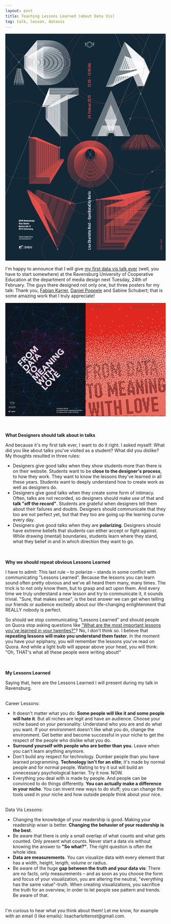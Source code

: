 ```yaml
---
layout: post
title: Teaching Lessons Learned (about Data Vis)
tag: talk, lesson, datavis
---
```


![poster Daniel Poppele](/pic/150219_poster.jpg)

I'm happy to announce that I will give [my first data vis talk ever](http://www.mediendesign-ravensburg.de/lunchtime-talk-from-data-to-meaning-with-love/) (well, you have to start somewhere) at the Ravensburg University of Cooperative Education at the department of media design next Tuesday, 24th of February. The guys there designed not only one, but three posters for my talk: Thank you, [Fabian Karrer](http://www.fabiankarrer.de/), [Daniel Poppele](http://daniel-poppele.de/) and Sabine Schubert; that is some amazing work that I truly appreciate!

![Poster Fabian Karrer](/pic/150219_poster2.jpg)

<br><br>
**What Designers should talk about in talks**

And because it's my first talk ever, I want to do it right. I asked myself: What did you like about talks you've visited as a student? What did you dislike? My thoughts resulted in three rules:

- Designers give good talks when they show students more than there is on their website. Students want to be **close to the designer's process**, to how they work. They want to know the lessons they've learned in all these years. Students want to deeply understand how to create work as well as designers do.
- Designers give good talks when they create some form of intimacy. Often, talks are not recorded, so designers should make use of that and **talk "off the record"**. Students are grateful when designers tell them about their failures and doubts. Designers should communicate that they too are not perfect yet, but that they too are going up the learning curve every day. 
- Designers give good talks when they are **polarizing**. Designers should have extreme beliefs that students can either accept or fight against. While drawing (mental) boundaries, students learn where they stand, what they belief in and in which direction they want to go. 

<br><br>
**Why we should repeat obvious Lessons Learned**

I have to admit: This last rule – to polarize – stands in some conflict with communicating "Lessons Learned". Because the lessons you can learn sound often pretty obvious and we've all heard them many, many times. The trick is to not only know them, but to grasp and act upon them. And every time we truly understand a new lesson and try to communicate it, it sounds trivial. "Sure, that makes sense", is the best answer we can get when telling our friends or audience excitedly about our life-changing enlightenment that REALLY nobody is perfect. 

So should we stop communicating "Lessons Learned" and should people on Quora stop asking questions like ["What are the most important lessons you've learned in your twenties?"](http://www.quora.com/What-are-the-most-important-lessons-youve-learned-in-your-twenties)? No, I don't think so. I believe that **repeating lessons will make you understand them faster**. In the moment you have your epiphany, you will remember the lessons you've read on Quora. And while a light bulb will appear above your head, you will think: "Oh, THAT's what all these people were writing about!"

<br><br>
**My Lessons Learned**

Saying that, here are the Lessons Learned I will present during my talk in Ravensburg. 

<br>
Career Lessons:

- It doesn't matter what you do: **Some people will like it and some people will hate it**. But all niches are legit and have an audience. Choose your niche based on your personality: Understand who you are and do what you want. If your environment doesn't like what you do, change the environment. Get better and become successful in your niche to get the respect of the people who dislike what you do. 
- **Surround yourself with people who are better than you.** Leave when you can't learn anything anymore.
- Don't build any respect for technology. Dumber people than you have learned programming. **Technology isn't for an elite**; it's made by normal people and for normal people. Waiting to try it out will build an unnecessary psychological barrier. Try it now. NOW. 
- Everything you deal with is made by people. And people can be convinced to do things differently. **You can actually make a difference in your niche**. You can invent new ways to do stuff; you can change the tools used in your niche and how outside people think about your nice. 

<br>
Data Vis Lessons:

- Changing the knowledge of your readership is good. Making your readership wiser is better. **Changing the behavior of your readership is the best**. 
- Be aware that there is only a small overlap of what counts and what gets counted. Only present what counts. Never start a data vis without knowing the answer to **"So what?"**. The right question is often the whole idea. 
- **Data are measurements**. You can visualize data with every element that has a width, height, length, volume or radius. 
-  Be aware of the huge **gap between the truth and your data vis**: There are no facts, only measurements – and as soon as you choose the form and focus of your visualization, you are altering the neutral, "everything has the same value"-truth. When creating visualizations, you sacrifice the truth for an overview, in order to let people see pattern and trends. Be aware of that. 

<br>
I'm curious to hear what you think about them! Let me know, for example with an email (I like emails): lisacharlotterost@gmail.com. 
